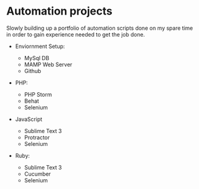 # Automation projects

Slowly building up a portfolio of automation scripts done on my spare time in order to gain experience needed to get the job done.  

* Enviornment Setup: 
  * MySql DB
  * MAMP Web Server
  * Github
  
* PHP:
  * PHP Storm
  * Behat
  * Selenium
  
* JavaScript
  * Sublime Text 3
  * Protractor
  * Selenium
  
* Ruby:
  * Sublime Text 3
  * Cucumber
  * Selenium
  
